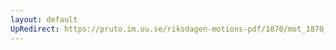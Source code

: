 ```yaml
---
layout: default
UpRedirect: https://pruto.im.uu.se/riksdagen-motions-pdf/1870/mot_1870__ak__129/mot_1870__ak__129-002.pdf
---
```


